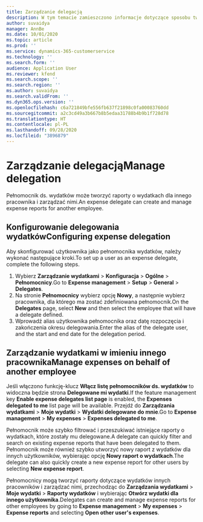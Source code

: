 ```yaml
---
title: Zarządzanie delegacją
description: W tym temacie zamieszczono informacje dotyczące sposobu tworzenia raportów o wydatkach dla innego pracownika i zarządzania nimi.
author: suvaidya
manager: AnnBe
ms.date: 10/01/2020
ms.topic: article
ms.prod: ''
ms.service: dynamics-365-customerservice
ms.technology: ''
ms.search.form: ''
audience: Application User
ms.reviewer: kfend
ms.search.scope: ''
ms.search.region: ''
ms.author: suvaidya
ms.search.validFrom: ''
ms.dyn365.ops.version: ''
ms.openlocfilehash: c6a721849bfe556fb637f21898c0fa00083760dd
ms.sourcegitcommit: a2c3cd49a3b667b8b5edaa31788b4b9b1f728d78
ms.translationtype: HT
ms.contentlocale: pl-PL
ms.lasthandoff: 09/28/2020
ms.locfileid: "3896879"
---
```

# <a name="manage-delegation"></a><span data-ttu-id="a3e37-103">Zarządzanie delegacją</span><span class="sxs-lookup"><span data-stu-id="a3e37-103">Manage delegation</span></span>
<span data-ttu-id="a3e37-104">Pełnomocnik ds. wydatków może tworzyć raporty o wydatkach dla innego pracownika i zarządzać nimi.</span><span class="sxs-lookup"><span data-stu-id="a3e37-104">An expense delegate can create and manage expense reports for another employee.</span></span>

## <a name="configuring-expense-delegation"></a><span data-ttu-id="a3e37-105">Konfigurowanie delegowania wydatków</span><span class="sxs-lookup"><span data-stu-id="a3e37-105">Configuring expense delegation</span></span>

<span data-ttu-id="a3e37-106">Aby skonfigurować użytkownika jako pełnomocnika wydatków, należy wykonać następujące kroki.</span><span class="sxs-lookup"><span data-stu-id="a3e37-106">To set up a user as an expense delegate, complete the following steps.</span></span> 
1. <span data-ttu-id="a3e37-107">Wybierz **Zarządzanie wydatkami** > **Konfiguracja** > **Ogólne** > **Pełnomocnicy**.</span><span class="sxs-lookup"><span data-stu-id="a3e37-107">Go to **Expense management** > **Setup** > **General** > **Delegates**.</span></span> 
2. <span data-ttu-id="a3e37-108">Na stronie **Pełnomocnicy** wybierz opcję **Nowy**, a następnie wybierz pracownika, dla którego ma zostać zdefiniowana pełnomocnik.</span><span class="sxs-lookup"><span data-stu-id="a3e37-108">On the **Delegates** page, select **New** and then select the employee that will have a delegate defined.</span></span> 
3. <span data-ttu-id="a3e37-109">Wprowadź alias użytkownika pełnomocnika oraz datę rozpoczęcia i zakończenia okresu delegowania.</span><span class="sxs-lookup"><span data-stu-id="a3e37-109">Enter the alias of the delegate user, and the start and end date for the delegation period.</span></span>

## <a name="manage-expenses-on-behalf-of-another-employee"></a><span data-ttu-id="a3e37-110">Zarządzanie wydatkami w imieniu innego pracownika</span><span class="sxs-lookup"><span data-stu-id="a3e37-110">Manage expenses on behalf of another employee</span></span>

<span data-ttu-id="a3e37-111">Jeśli włączono funkcję-klucz **Włącz listę pełnomocników ds. wydatków** to widoczna będzie strona **Delegowane mi wydatki**.</span><span class="sxs-lookup"><span data-stu-id="a3e37-111">If the feature management key **Enable expense delegates list page** is enabled, the **Expenses delegated to me** list page will be available.</span></span> <span data-ttu-id="a3e37-112">Przejdź do **Zarządzania wydatkami** > **Moje wydatki** > **Wydatki delegowane do mnie**.</span><span class="sxs-lookup"><span data-stu-id="a3e37-112">Go to **Expense management** > **My expenses** > **Expenses delegated to me**.</span></span>

<span data-ttu-id="a3e37-113">Pełnomocnik może szybko filtrować i przeszukiwać istniejące raporty o wydatkach, które zostały mu delegowane.</span><span class="sxs-lookup"><span data-stu-id="a3e37-113">A delegate can quickly filter and search on existing expense reports that have been delegated to them.</span></span> <span data-ttu-id="a3e37-114">Pełnomocnik może również szybko utworzyć nowy raport z wydatków dla innych użytkowników, wybierając opcję **Nowy raport o wydatkach**.</span><span class="sxs-lookup"><span data-stu-id="a3e37-114">The delegate can also quickly create a new expense report for other users by selecting **New expense report**.</span></span>

<span data-ttu-id="a3e37-115">Pełnomocnicy mogą tworzyć raporty dotyczące wydatków innych pracowników i zarządzać nimi, przechodząc do **Zarządzania wydatkami** > **Moje wydatki** > **Raporty wydatków** i wybierając **Otwórz wydatki dla innego użytkownika**.</span><span class="sxs-lookup"><span data-stu-id="a3e37-115">Delegates can create and manage expense reports for other employees by going to **Expense management** > **My expenses** > **Expense reports** and selecting **Open other user's expenses**.</span></span>
